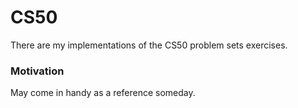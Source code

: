 # CS50

There are my implementations of the CS50 problem sets exercises.

### Motivation

May come in handy as a reference someday.
